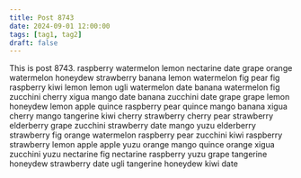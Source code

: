 ```yaml
---
title: Post 8743
date: 2024-09-01 12:00:00
tags: [tag1, tag2]
draft: false
---
```

This is post 8743.
raspberry
watermelon
lemon
nectarine
date
grape
orange
watermelon
honeydew
strawberry
banana
lemon
watermelon
fig
pear
fig
raspberry
kiwi
lemon
lemon
ugli
watermelon
date
banana
watermelon
fig
zucchini
cherry
xigua
mango
date
banana
zucchini
date
grape
grape
lemon
honeydew
lemon
apple
quince
raspberry
pear
quince
mango
banana
xigua
cherry
mango
tangerine
kiwi
cherry
strawberry
cherry
pear
strawberry
elderberry
grape
zucchini
strawberry
date
mango
yuzu
elderberry
strawberry
fig
orange
watermelon
raspberry
pear
zucchini
kiwi
raspberry
strawberry
lemon
apple
apple
yuzu
orange
mango
quince
orange
xigua
zucchini
yuzu
nectarine
fig
nectarine
raspberry
yuzu
grape
tangerine
honeydew
strawberry
date
ugli
tangerine
honeydew
kiwi
date
